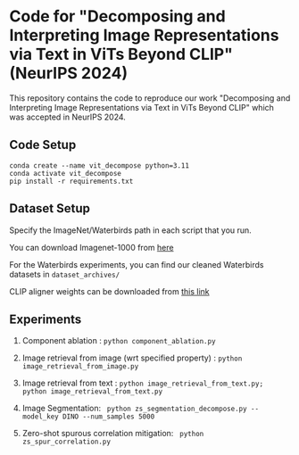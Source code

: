 # Code for "Decomposing and Interpreting Image Representations via Text in ViTs Beyond CLIP" (NeurIPS 2024)

This repository contains the code to reproduce our work "Decomposing and Interpreting Image Representations via Text in ViTs Beyond CLIP" which was accepted in NeurIPS 2024.

## Code Setup

```
conda create --name vit_decompose python=3.11
conda activate vit_decompose
pip install -r requirements.txt
```

## Dataset Setup

Specify the ImageNet/Waterbirds path in each script that you run.

You can download Imagenet-1000 from [here](https://huggingface.co/datasets/ILSVRC/imagenet-1k)

For the Waterbirds experiments, you can find our cleaned Waterbirds datasets in ``dataset_archives/`` 

CLIP aligner weights can be downloaded from [this link](https://drive.google.com/drive/folders/1LnkB6ncwRVeh5ZdckZ4qGQk8aP-yaguv?usp=sharing)

## Experiments

1. Component ablation : ``python component_ablation.py``

2. Image retrieval from image (wrt specified property) : ``python image_retrieval_from_image.py``

3. Image retrieval from text : ``python image_retrieval_from_text.py; python image_retrieval_from_text.py``

4. Image Segmentation: `` python zs_segmentation_decompose.py --model_key DINO --num_samples 5000``

5. Zero-shot spurous correlation mitigation: `` python zs_spur_correlation.py``

